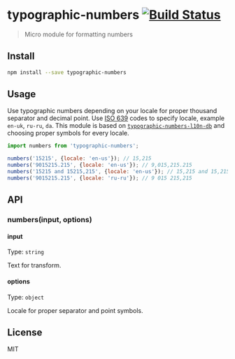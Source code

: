 # typographic-numbers [![Build Status][travis-image]][travis-url]

> Micro module for formatting numbers

## Install

```sh
npm install --save typographic-numbers
```

## Usage

Use typographic numbers depending on your locale for proper thousand separator and decimal point.
Use [ISO 639][iso-639] codes to specify locale, example `en-uk`, `ru-ru`, `da`.
This module is based on [`typographic-numbers-l10n-db`][db] and choosing proper symbols for every locale.

```js
import numbers from 'typographic-numbers';

numbers('15215', {locale: 'en-us'}); // 15,215
numbers('9015215.215', {locale: 'en-us'}); // 9,015,215.215
numbers('15215 and 15215,215', {locale: 'en-us'}); // 15,215 and 15,215.215
numbers('9015215.215', {locale: 'ru-ru'}); // 9 015 215,215
```

## API

### numbers(input, options)

#### input

Type: `string`

Text for transform.

#### options

Type: `object`

Locale for proper separator and point symbols.

## License

MIT

[travis-url]: https://travis-ci.org/andrepolischuk/typographic-numbers
[travis-image]: https://travis-ci.org/andrepolischuk/typographic-numbers.svg?branch=master

[iso-639]: http://www.wikiwand.com/en/List_of_ISO_639-1_codes
[db]: https://github.com/andrepolischuk/typographic-numbers-l10n-db
